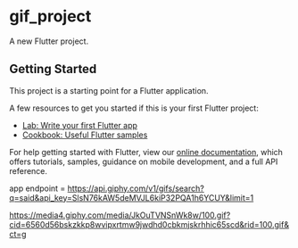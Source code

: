 # gif_project

A new Flutter project.

## Getting Started

This project is a starting point for a Flutter application.

A few resources to get you started if this is your first Flutter project:

- [Lab: Write your first Flutter app](https://flutter.dev/docs/get-started/codelab)
- [Cookbook: Useful Flutter samples](https://flutter.dev/docs/cookbook)

For help getting started with Flutter, view our
[online documentation](https://flutter.dev/docs), which offers tutorials,
samples, guidance on mobile development, and a full API reference.


app endpoint = https://api.giphy.com/v1/gifs/search?q=said&api_key=SlsN76kAW5deMVJL6kiP32PQA1h6YCUY&limit=1

https://media4.giphy.com/media/JkOuTVNSnWk8w/100.gif?cid=6560d56bskzkkp8wvipxrtmw9jwdhd0cbkmjskrhhic65scd&rid=100.gif&ct=g